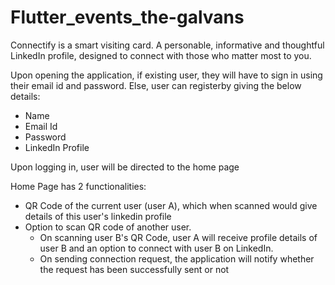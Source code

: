 # Flutter_events_the-galvans
Connectify is a smart visiting card. A personable, informative and thoughtful LinkedIn profile, designed to connect with those who matter most to you.

Upon opening the application, if existing user, they will have to sign in using their email id and password. Else, user can registerby giving the below details:
- Name
- Email Id
- Password
- LinkedIn Profile

Upon logging in, user will be directed to the home page

Home Page has 2 functionalities:
- QR Code of the current user (user A), which when scanned would give details of this user's linkedin profile
- Option to scan QR code of another user. 
  - On scanning user B's QR Code, user A will receive profile details of user B and an option to connect with user B on LinkedIn.
  - On sending connection request, the application will notify whether the request has been successfully sent or not
